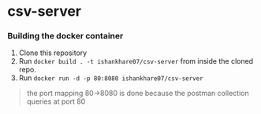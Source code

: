 # csv-server

### Building the docker container
1. Clone this repository
2. Run `docker build . -t ishankhare07/csv-server` from inside the cloned repo.
3. Run `docker run -d -p 80:8080 ishankhare07/csv-server`
> the port mapping 80->8080 is done because the postman collection queries at port 80
